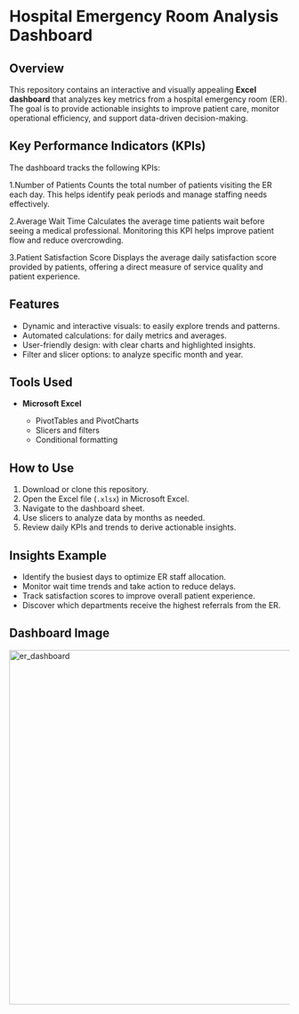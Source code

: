 #  Hospital Emergency Room Analysis Dashboard

## Overview

This repository contains an interactive and visually appealing **Excel dashboard** that analyzes key metrics from a hospital emergency room (ER). The goal is to provide actionable insights to improve patient care, monitor operational efficiency, and support data-driven decision-making.

##  Key Performance Indicators (KPIs)

The dashboard tracks the following KPIs:

1️.Number of Patients
Counts the total number of patients visiting the ER each day. This helps identify peak periods and manage staffing needs effectively.

2️.Average Wait Time
Calculates the average time patients wait before seeing a medical professional. Monitoring this KPI helps improve patient flow and reduce overcrowding.

3️.Patient Satisfaction Score
Displays the average daily satisfaction score provided by patients, offering a direct measure of service quality and patient experience.


## Features

* Dynamic and interactive visuals: to easily explore trends and patterns.
* Automated calculations: for daily metrics and averages.
* User-friendly design: with clear charts and highlighted insights.
* Filter and slicer options: to analyze specific month and year.

##  Tools Used

* **Microsoft Excel**

  * PivotTables and PivotCharts
  * Slicers and filters
  * Conditional formatting

##  How to Use

1. Download or clone this repository.
2. Open the Excel file (`.xlsx`) in Microsoft Excel.
3. Navigate to the dashboard sheet.
4. Use slicers to analyze data by months as needed.
5. Review daily KPIs and trends to derive actionable insights.

##  Insights Example

* Identify the busiest days to optimize ER staff allocation.
* Monitor wait time trends and take action to reduce delays.
* Track satisfaction scores to improve overall patient experience.
* Discover which departments receive the highest referrals from the ER.

## Dashboard Image
<img width="1446" height="636" alt="er_dashboard" src="https://github.com/user-attachments/assets/199775b0-c8ba-4047-bc6d-4d2103a615cb" />





